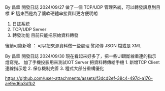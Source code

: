 By 昌霖 開發日誌 2024/09/27
做了一個 TCP/UDP 管理系統，可以轉發訊息到目標 IP
這東西是為了讓軟硬體串接資料更方便明朗
1. 日誌系統
2. TCP/UDP Server
3. 轉發功能 目前只能把原始資料轉發

後續可能新增 ：
可以把來源資料做一些處理 譬如傳 JSON 檔或是 XML

By 昌霖 開發日誌 2024/09/30
現在看起來好多了，把一些UI跟斷線重連的指示燈寫完。
加了手機投影用來測試IOT Server 把資料轉傳給手機
​1.  新增TCP Client連線指示燈
2.  保存機制完善
3.  程式大部分重構優化


https://github.com/user-attachments/assets/f3dcd2ef-38c4-497d-a176-ae9ed6a3dfb2

